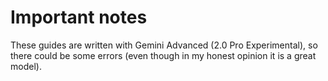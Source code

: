 # Important notes

These guides are written with Gemini Advanced (2.0 Pro Experimental), so there could be some errors (even though in my honest opinion it is a great model).
